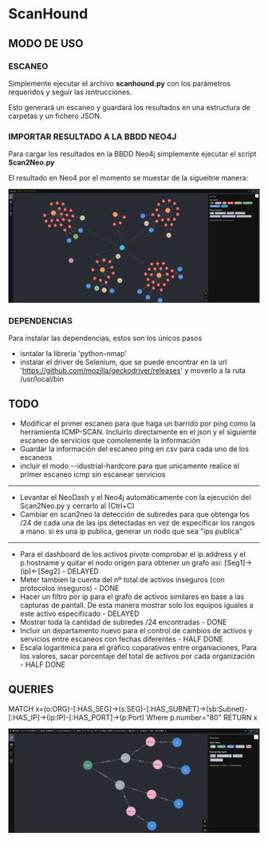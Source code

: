# ScanHound

## MODO DE USO

### ESCANEO

Simplemente ejecutar el archivo **scanhound.py** con los parámetros requeridos y seguir las isntrucciones.

Esto generará un escaneo y guardará los resultados en una estructura de carpetas y un fichero JSON.

### IMPORTAR RESULTADO A LA BBDD NEO4J

Para cargar los resultados en la BBDD Neo4j simplemente ejecutar el script **Scan2Neo.py**

El resultado en Neo4 por el momento se muestar de la sigueitne manera:

![Alt text](https://github.com/jor6PS/ScanHound/blob/main/images/grafo_scanhound_4.png?raw=true "Estado actual")

### DEPENDENCIAS

Para instalar las dependencias, estos son los únicos pasos 
- isntalar la libreria 'python-nmap'
- instalar el driver de Selenium, que se puede encontrar en la url 'https://github.com/mozilla/geckodriver/releases' y moverlo a la ruta /usr/local/bin

## TODO

- Modificar el primer escaneo para que haga un barrido por ping como la herramienta ICMP-SCAN. Incluirlo directamente en el json y el siguiente escaneo de servicios que comolemente la información
- Guardar la información del escaneo ping en csv para cada uno de los escaneos
- incluir el modo --idustrial-hardcore para que unicamente realice el primer escaneo icmp sin escanear servicios
---------
- Levantar el NeoDash y el Neo4j automáticamente con la ejecución del Scan2Neo.py y cerrarlo al (Ctrl+C)
- Cambiar en scan2neo la detección de subredes para que obtenga los /24 de cada una de las ips detectadas en vez de especificar los rangos a mano. si es una ip publica, generar un nodo que sea "ips publica"
---------
- Para el dashboard de los activos pivote comprobar el ip.address y el p.hostname y quitar el nodo origen para obtener un grafo asi:  [Seg1]->(ip)<-[Seg2] - DELAYED
- Meter tambien la cuenta del nº total de activos inseguros (con protocolos inseguros) - DONE
- Hacer un filtro por ip para el grafo de activos similares en base a las capturas de pantall. De esta manera mostrar solo los equipos iguales a este activo especificado - DELAYED
- Mostrar toda la cantidad de subredes /24 encontradas - DONE
- Incluir un departamento nuevo para el control de cambios de activos y servicios entre escaneos con fechas diferentes - HALF DONE
- Escala logarítmica para el gráfico coparativos entre organiaciones, Para los valores, sacar porcentaje del total de activos por cada organización - HALF DONE

## QUERIES

MATCH x=(o:ORG)-[:HAS_SEG]->(s:SEG)-[:HAS_SUBNET]->(sb:Subnet)-[:HAS_IP]->(ip:IP)-[:HAS_PORT]->(p:Port)
Where p.number="80"
RETURN x

![Alt text](https://github.com/jor6PS/ScanHound/blob/main/images/grafo_scanhound_2.png?raw=true "Resultado consulta")
